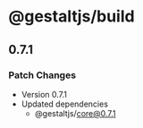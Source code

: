 # @gestaltjs/build

## 0.7.1

### Patch Changes

- Version 0.7.1
- Updated dependencies
  - @gestaltjs/core@0.7.1
